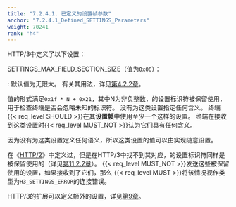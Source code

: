 ```yaml
---
title: "7.2.4.1. 已定义的设置帧参数"
anchor: "7.2.4.1_Defined_SETTINGS_Parameters"
weight: 70241
rank: "h4"
---
```


HTTP/3中定义了以下设置：

SETTINGS_MAX_FIELD_SECTION_SIZE（值为`0x06`）：

:   默认值为无限大。
有关其用法，详见[第4.2.2章]()。

值的形式满足`0x1f * N + 0x21`，其中N为非负整数，的设置标识符被保留使用，用于检查终端是否会忽略未知的标识符。
没有为这类设置指定任何含义。
终端{{< req_level SHOULD >}}在其**设置帧**中使用至少一个这样的设置。
终端在接收到这类设置时{{< req_level MUST_NOT >}}认为它们具有任何含义。

因为没有为这类设置定义任何语义，所以这类设置的值可以由实现随意设置。

在《[HTTP/2]()》中定义过，但是在HTTP/3中找不到其对应，的设置标识符同样是被保留使用的（详见[第11.2.2章]()）。
{{< req_level MUST_NOT >}}发送这些被保留使用的设置，如果接收到了它们，那么 {{< req_level MUST >}}将该情况视作类型为`H3_SETTINGS_ERROR`的连接错误。

HTTP/3的扩展可以定义额外的设置，详见[第9章]()。
